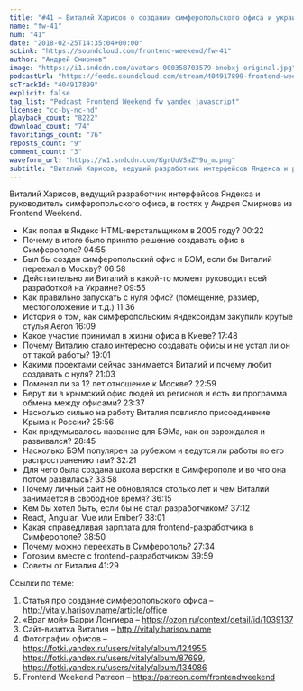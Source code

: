 ```yaml
---
title: "#41 – Виталий Харисов о создании симферопольского офиса и украинской разработке Яндекса"
name: "fw-41"
num: "41"
date: "2018-02-25T14:35:04+00:00"
scLink: "https://soundcloud.com/frontend-weekend/fw-41"
author: "Андрей Смирнов"
image: "https://i1.sndcdn.com/avatars-000358703579-bnobxj-original.jpg"
podcastUrl: "https://feeds.soundcloud.com/stream/404917899-frontend-weekend-fw-41.m4a"
scTrackId: "404917899"
explicit: false
tag_list: "Podcast Frontend Weekend fw yandex javascript"
license: "cc-by-nc-nd"
playback_count: "8222"
download_count: "74"
favoritings_count: "76"
reposts_count: "9"
comment_count: "3"
waveform_url: "https://w1.sndcdn.com/KgrUuVSaZY9u_m.png"
subtitle: "Виталий Харисов, ведущий разработчик интерфейсов Яндекса и руководитель симферопольского офиса, в гостях у Андрея Смирнова из Frontend Weekend.  "
---
```


Виталий Харисов, ведущий разработчик интерфейсов Яндекса и руководитель симферопольского офиса, в гостях у Андрея Смирнова из Frontend Weekend.

- Как попал в Яндекс HTML-верстальщиком в 2005 году? <timecode sec="22">00:22</timecode>
- Почему в итоге было принято решение создавать офис в Симферополе? <timecode sec="295">04:55</timecode>
- Был бы создан симферопольский офис и БЭМ, если бы Виталий переехал в Москву? <timecode sec="418">06:58</timecode>
- Действительно ли Виталий в какой-то момент руководил всей разработкой на Украине? <timecode sec="595">09:55</timecode>
- Как правильно запускать с нуля офис? (помещение, размер, местоположение и т.д.) <timecode sec="696">11:36</timecode>
- История о том, как симферопольским яндексоидам закупили крутые стулья Aeron <timecode sec="969">16:09</timecode>
- Какое участие принимал в жизни офиса в Киеве? <timecode sec="1068">17:48</timecode>
- Почему Виталию стало интересно создавать офисы и не устал ли он от такой работы? <timecode sec="1141">19:01</timecode>
- Какими проектами сейчас занимается Виталий и почему любит создавать с нуля? <timecode sec="1263">21:03</timecode>
- Поменял ли за 12 лет отношение к Москве? <timecode sec="1379">22:59</timecode>
- Берут ли в крымский офис людей из регионов и есть ли программа обмена между офисами? <timecode sec="1417">23:37</timecode>
- Насколько сильно на работу Виталия повлияло присоединение Крыма к России? <timecode sec="1556">25:56</timecode>
- Как придумывалось название для БЭМа, как он зарождался и развивался? <timecode sec="1725">28:45</timecode>
- Насколько БЭМ популярен за рубежом и ведутся ли работы по его распространению там? <timecode sec="1941">32:21</timecode>
- Для чего была создана школа верстки в Симферополе и во что она потом развилась? <timecode sec="2038">33:58</timecode>
- Почему личный сайт не обновлялся столько лет и чем Виталий занимается в свободное время? <timecode sec="2175">36:15</timecode>
- Кем бы хотел быть, если бы не стал разработчиком? <timecode sec="2232">37:12</timecode>
- React, Angular, Vue или Ember? <timecode sec="2281">38:01</timecode>
- Какая справедливая зарплата для frontend-разработчика в Симферополе? <timecode sec="2330">38:50</timecode>
- Почему можно переехать в Симферополь? <timecode sec="1654">27:34</timecode>
- Готовим вместе с frontend-разработчиком <timecode sec="2399">39:59</timecode>
- Советы от Виталия <timecode sec="2489">41:29</timecode>

Ссылки по теме:

1. Статья про создание симферопольского офиса – http://vitaly.harisov.name/article/office
2. «Враг мой» Барри Лонгиера – https://ozon.ru/context/detail/id/1039137
3. Сайт-визитка Виталия – http://vitaly.harisov.name
4. Фотографии офисов – https://fotki.yandex.ru/users/vitaly/album/124955, https://fotki.yandex.ru/users/vitaly/album/87699, https://fotki.yandex.ru/users/vitaly/album/134086
5. Frontend Weekend Patreon – https://patreon.com/frontendweekend
